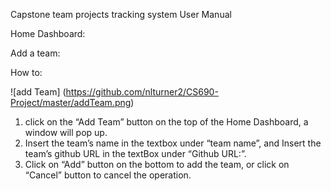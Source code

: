 Capstone team projects tracking system
User Manual

Home Dashboard:

Add a team:

How to:

![add Team]
(https://github.com/nlturner2/CS690-Project/master/addTeam.png)

1. click on the “Add Team” button on the top of the Home Dashboard, a window will pop up.
2. Insert the team’s name in the textbox under “team name”, and Insert the team’s github URL in the textBox under “Github URL:”.
3. Click on “Add” button on the bottom to add the team, or click on “Cancel” button to cancel the operation. 
